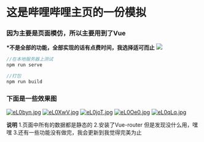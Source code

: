 # 这是哔哩哔哩主页的一份模拟
### 因为主要是页面模仿，所以主要用到了Vue

**\*不是全部的功能，全部实现的话有点费时间，我选择适可而止**
![](https://timgsa.baidu.com/timg?image&quality=80&size=b9999_10000&sec=1565422629025&di=4af704089f480717a029fa959aa8d706&imgtype=0&src=http%3A%2F%2Fimg.9553.com%2Fuploadfile%2F2018%2F0316%2F20180316031734402.jpg)

```js
//在本地服务器上测试
npm run serve

//打包
npm run build
```
### 下面是一些效果图
[![eL0byn.jpg](https://s2.ax1x.com/2019/08/10/eL0byn.jpg)](https://imgchr.com/i/eL0byn)
[![eL0XwV.jpg](https://s2.ax1x.com/2019/08/10/eL0XwV.jpg)](https://imgchr.com/i/eL0XwV)
[![eL0joT.jpg](https://s2.ax1x.com/2019/08/10/eL0joT.jpg)](https://imgchr.com/i/eL0joT)
[![eL0Oe0.jpg](https://s2.ax1x.com/2019/08/10/eL0Oe0.jpg)](https://imgchr.com/i/eL0Oe0)
[![eL0qLq.jpg](https://s2.ax1x.com/2019/08/10/eL0qLq.jpg)](https://imgchr.com/i/eL0qLq)


**说明**
1.页面中所有的数据都是静态的
2.安装了Vue-router 但是发现没什么用，嘿嘿
3.还有一些功能没有做完，我会更新到我觉得完美为止